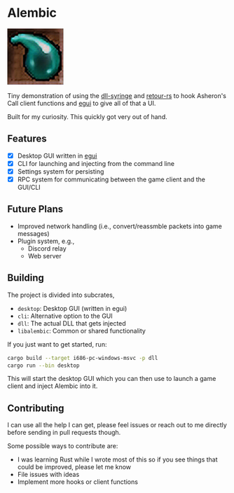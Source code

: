 # Alembic

![Alembic Logo](./crates/desktop/assets/logo.png)

Tiny demonstration of using the [dll-syringe](https://github.com/OpenByteDev/dll-syringe/) and [retour-rs](https://github.com/Hpmason/retour-rs) to hook Asheron's Call client functions and [egui](https://www.egui.rs) to give all of that a UI.

Built for my curiosity.
This quickly got very out of hand.

## Features

- [x] Desktop GUI written in [egui](https://www.egui.rs)
- [x] CLI for launching and injecting from the command line
- [x] Settings system for persisting
- [x] RPC system for communicating between the game client and the GUI/CLI

## Future Plans

- Improved network handling (i.e., convert/reassmble packets into game messages)
- Plugin system, e.g.,
  - Discord relay
  - Web server

## Building

The project is divided into subcrates,

- `desktop`: Desktop GUI (written in egui)
- `cli`: Alternative option to the GUI
- `dll`: The actual DLL that gets injected
- `libalembic`: Common or shared functionality

If you just want to get started, run:

```sh
cargo build --target i686-pc-windows-msvc -p dll
cargo run --bin desktop
```

This will start the desktop GUI which you can then use to launch a game client and inject Alembic into it.

## Contributing

I can use all the help I can get, please feel issues or reach out to me directly before sending in pull requests though.

Some possible ways to contribute are:

- I was learning Rust while I wrote most of this so if you see things that could be improved, please let me know
- File issues with ideas
- Implement more hooks or client functions
